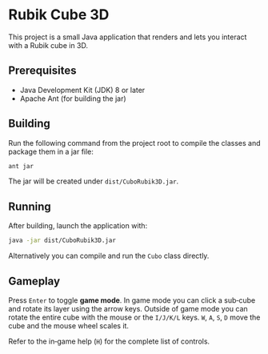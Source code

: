 # Rubik Cube 3D

This project is a small Java application that renders and lets you interact with a Rubik cube in 3D.

## Prerequisites

- Java Development Kit (JDK) 8 or later
- Apache Ant (for building the jar)

## Building

Run the following command from the project root to compile the classes and package them in a jar file:

```bash
ant jar
```

The jar will be created under `dist/CuboRubik3D.jar`.

## Running

After building, launch the application with:

```bash
java -jar dist/CuboRubik3D.jar
```

Alternatively you can compile and run the `Cubo` class directly.

## Gameplay

Press `Enter` to toggle **game mode**. In game mode you can click a sub‑cube and rotate its layer using the arrow keys. Outside of game mode you can rotate the entire cube with the mouse or the `I/J/K/L` keys. `W`, `A`, `S`, `D` move the cube and the mouse wheel scales it.

Refer to the in‑game help (`H`) for the complete list of controls.
